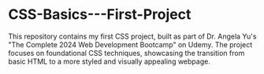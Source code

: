 # CSS-Basics---First-Project
 This repository contains my first CSS project, built as part of Dr. Angela Yu's "The Complete 2024 Web Development Bootcamp" on Udemy. The project focuses on foundational CSS techniques, showcasing the transition from basic HTML to a more styled and visually appealing webpage.
